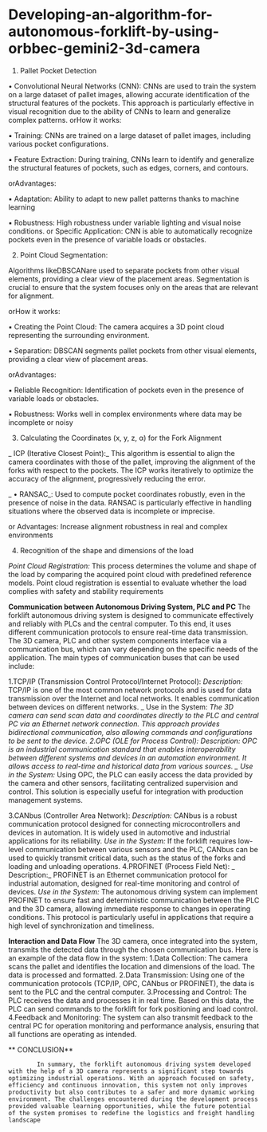 # Developing-an-algorithm-for-autonomous-forklift-by-using-orbbec-gemini2-3d-camera
 1. Pallet Pocket Detection
    
 • Convolutional Neural Networks (CNN): CNNs are used to train the system on a 
large dataset of pallet images, allowing accurate identification of the structural 
features of the pockets. This approach is particularly effective in visual recognition 
due to the ability of CNNs to learn and generalize complex patterns.
 orHow it works:

 ▪ Training: CNNs are trained on a large dataset of pallet images, 
including various pocket configurations.

 ▪ Feature Extraction: During training, CNNs learn to identify and 
generalize the structural features of pockets, such as edges, corners, 
and contours.
 
 orAdvantages:

 ▪ Adaptation: Ability to adapt to new pallet patterns thanks to machine 
learning
 
 ▪ Robustness: High robustness under variable lighting and visual noise 
conditions.
 or Specific Application: CNN is able to automatically recognize pockets even in 
the presence of variable loads or obstacles.

2.  Point Cloud Segmentation:

Algorithms likeDBSCANare used to separate pockets 
from other visual elements, providing a clear view of the placement areas. 
Segmentation is crucial to ensure that the system focuses only on the areas that are 
relevant for alignment.

 orHow it works:

 ▪ Creating the Point Cloud: The camera acquires a 3D point cloud 
representing the surrounding environment.
 
 ▪ Separation: DBSCAN segments pallet pockets from other visual 
elements, providing a clear view of placement areas.

 orAdvantages:
 
 ▪ Reliable Recognition: Identification of pockets even in the presence 
of variable loads or obstacles.
 
 ▪ Robustness: Works well in complex environments where data may be 
incomplete or noisy
 
 3. Calculating the Coordinates (x, y, z, α) for the Fork Alignment  

 _ ICP (Iterative Closest Point):_ This algorithm is essential to align the camera 
coordinates with those of the pallet, improving the alignment of the forks with respect to the pockets. The ICP works iteratively to optimize the accuracy of the alignment, progressively reducing the error.

_ • RANSAC_: Used to compute pocket coordinates robustly, even in the presence of  noise in the data. RANSAC is particularly effective in handling situations where the  observed data is incomplete or imprecise.
 
 or Advantages: Increase alignment robustness in real and complex 
 environments

4. Recognition of the shape and dimensions of the load

_Point Cloud Registration:_ This process determines the volume and shape of the  load by comparing the acquired point cloud with predefined reference models. Point cloud registration is essential to evaluate whether the load complies with safety and stability requirements

**Communication between Autonomous Driving System, PLC and PC**
 The forklift autonomous driving system is designed to communicate effectively and reliably with PLCs and the central computer. To this end, it uses different communication protocols to ensure real-time data transmission. The 3D camera, PLC and other system components interface via a communication bus, which can vary depending on the specific needs of the 
application. The main types of communication buses that can be used include:

 1.TCP/IP (Transmission Control Protocol/Internet Protocol):
_Description:_ TCP/IP is one of the most common network protocols and is used for data  transmission over the Internet and local networks. It enables communication between devices  on different networks.
_ Use in the System: _The 3D camera can send scan data and coordinates 
directly to the PLC and central PC via an Ethernet network connection. This 
approach provides bidirectional communication, also allowing commands  and configurations to be sent to the device.
 2.OPC (OLE for Process Control):
 _Description:_ OPC is an industrial communication standard that enables 
interoperability between different systems and devices in an automation 
environment. It allows access to real-time and historical data from various sources.
_ Use in the System:_ Using OPC, the PLC can easily access the data provided  by the camera and other sensors, facilitating centralized supervision and  control. This solution is especially useful for integration with production  management systems.

 3.CANbus (Controller Area Network):
 _Description:_ CANbus is a robust communication protocol designed for 
connecting microcontrollers and devices in automation. It is widely used in 
automotive and industrial applications for its reliability.
 _Use in the System:_ If the forklift requires low-level communication between various sensors and the PLC, CANbus can be used to quickly transmit critical data, such as the status of the forks and loading and unloading operations.
 4.PROFINET (Process Field Net):
 _ Description:_ PROFINET is an Ethernet communication protocol for industrial automation, designed for real-time monitoring and control of devices.
 _Use in the System:_ The autonomous driving system can implement 
PROFINET to ensure fast and deterministic communication between the PLC 
and the 3D camera, allowing immediate response to changes in operating 
conditions. This protocol is particularly useful in applications that require a high level of synchronization and timeliness.

**Interaction and Data Flow**
 The 3D camera, once integrated into the system, transmits the detected data through the chosen communication bus. Here is an example of the data flow in the system:
 1.Data Collection: The camera scans the pallet and identifies the location and  dimensions of the load. The data is processed and formatted.
 2.Data Transmission: Using one of the communication protocols (TCP/IP, OPC, CANbus or PROFINET), the data is sent to the PLC and the central computer.
 3.Processing and Control: The PLC receives the data and processes it in real time. Based on this data, the PLC can send commands to the forklift for fork positioning and load control.
 4.Feedback and Monitoring: The system can also transmit feedback to the central PC for operation monitoring and performance analysis, ensuring that all functions are operating as intended.

** CONCLUSION**

            In summary, the forklift autonomous driving system developed with the help of a 3D camera represents a significant step towards optimizing industrial operations. With an approach focused on safety, efficiency and continuous innovation, this system not only improves productivity but also contributes to a safer and more dynamic working environment. The challenges encountered during the development process provided valuable learning opportunities, while the future potential of the system promises to redefine the logistics and freight handling landscape
